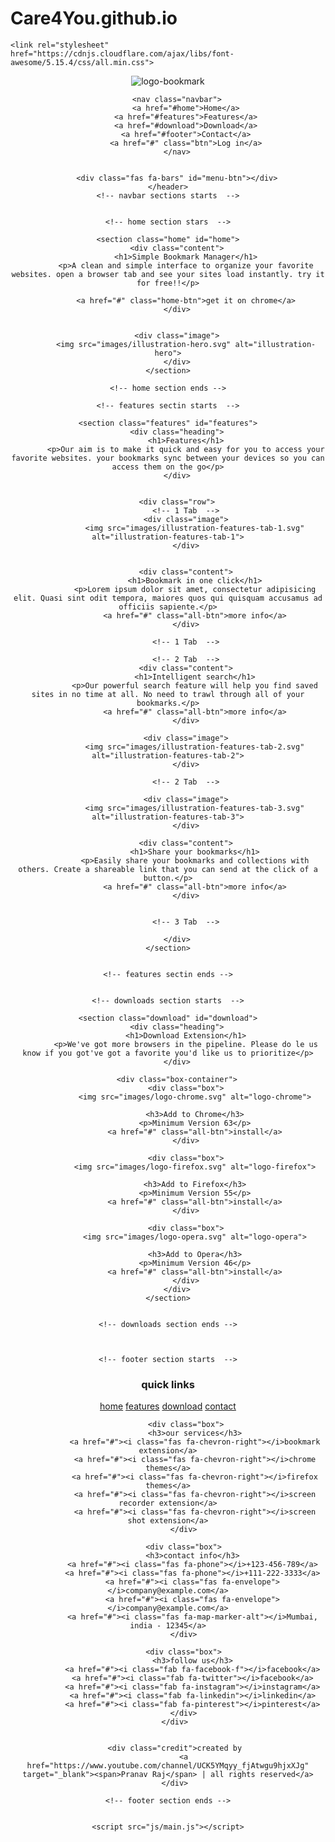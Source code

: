 # Care4You.github.io
<!DOCTYPE html>
<html lang="en">

<head>
    <meta charset="UTF-8">
    <meta http-equiv="X-UA-Compatible" content="IE=edge">
    <meta name="viewport" content="width=device-width, initial-scale=1.0">
    <title>Complete Responsive Landing Page Website Design</title>
    <link rel="stylesheet" href="css/style.css">

    <link rel="stylesheet" href="https://cdnjs.cloudflare.com/ajax/libs/font-awesome/5.15.4/css/all.min.css">
</head>

<body>
    <!-- navbar sections starts  -->
    <header class="header">
        <div class="logo">
            <img src="images/logo-bookmark.svg" alt="logo-bookmark">
        </div>

        <nav class="navbar">
            <a href="#home">Home</a>
            <a href="#features">Features</a>
            <a href="#download">Download</a>
            <a href="#footer">Contact</a>
            <a href="#" class="btn">Log in</a>
        </nav>


        <div class="fas fa-bars" id="menu-btn"></div>
    </header>
    <!-- navbar sections starts  -->

   
    <!-- home section stars  -->

    <section class="home" id="home">
        <div class="content">
            <h1>Simple Bookmark Manager</h1>
            <p>A clean and simple interface to organize your favorite websites. open a browser tab and see your sites load instantly. try it for free!!</p>

            <a href="#" class="home-btn">get it on chrome</a>
        </div>


        <div class="image">
            <img src="images/illustration-hero.svg" alt="illustration-hero">
        </div>
    </section>

    <!-- home section ends -->

    <!-- features sectin starts  -->

    <section class="features" id="features">
        <div class="heading">
            <h1>Features</h1>
            <p>Our aim is to make it quick and easy for you to access your favorite websites. your bookmarks sync between your devices so you can access them on the go</p>
        </div>


        <div class="row">
            <!-- 1 Tab  -->
            <div class="image">
                <img src="images/illustration-features-tab-1.svg" alt="illustration-features-tab-1">
            </div>


            <div class="content">
                <h1>Bookmark in one click</h1>
                <p>Lorem ipsum dolor sit amet, consectetur adipisicing elit. Quasi sint odit tempora, maiores quos qui quisquam accusamus ad officiis sapiente.</p>
                <a href="#" class="all-btn">more info</a>
            </div>

            <!-- 1 Tab  -->

            <!-- 2 Tab  -->
            <div class="content">
                <h1>Intelligent search</h1>
                <p>Our powerful search feature will help you find saved sites in no time at all. No need to trawl through all of your bookmarks.</p>
                <a href="#" class="all-btn">more info</a>
            </div>

            <div class="image">
                <img src="images/illustration-features-tab-2.svg" alt="illustration-features-tab-2">
            </div>

            <!-- 2 Tab  -->

            <div class="image">
                <img src="images/illustration-features-tab-3.svg" alt="illustration-features-tab-3">
            </div>

            <div class="content">
                <h1>Share your bookmarks</h1>
                <p>Easily share your bookmarks and collections with others. Create a shareable link that you can send at the click of a button.</p>
                <a href="#" class="all-btn">more info</a>
            </div>


            <!-- 3 Tab  -->

        </div>
    </section>


    <!-- features sectin ends -->


    <!-- downloads section starts  -->

    <section class="download" id="download">
        <div class="heading">
            <h1>Download Extension</h1>
            <p>We've got more browsers in the pipeline. Please do le us know if you got've got a favorite you'd like us to prioritize</p>
        </div>

        <div class="box-container">
            <div class="box">
                <img src="images/logo-chrome.svg" alt="logo-chrome">

                <h3>Add to Chrome</h3>
                <p>Minimum Version 63</p>
                <a href="#" class="all-btn">install</a>
            </div>

            <div class="box">
                <img src="images/logo-firefox.svg" alt="logo-firefox">

                <h3>Add to Firefox</h3>
                <p>Minimum Version 55</p>
                <a href="#" class="all-btn">install</a>
            </div>

            <div class="box">
                <img src="images/logo-opera.svg" alt="logo-opera">

                <h3>Add to Opera</h3>
                <p>Minimum Version 46</p>
                <a href="#" class="all-btn">install</a>
            </div>
        </div>
    </section>


    <!-- downloads section ends -->



    <!-- footer section starts  -->

   <section class="footer" id="footer">
       <div class="box-container">
           <div class="box">
               <h3>quick links</h3>
               <a href="#"><i class="fas fa-chevron-right"></i>home</a>
               <a href="#"><i class="fas fa-chevron-right"></i>features</a>
               <a href="#"><i class="fas fa-chevron-right"></i>download</a>
               <a href="#"><i class="fas fa-chevron-right"></i>contact</a>
            </div>
            
            
            <div class="box">
                <h3>our services</h3>
                <a href="#"><i class="fas fa-chevron-right"></i>bookmark extension</a>
                <a href="#"><i class="fas fa-chevron-right"></i>chrome themes</a>
                <a href="#"><i class="fas fa-chevron-right"></i>firefox themes</a>
                <a href="#"><i class="fas fa-chevron-right"></i>screen recorder extension</a>
                <a href="#"><i class="fas fa-chevron-right"></i>screen shot extension</a>
           </div>

           <div class="box">
               <h3>contact info</h3>
               <a href="#"><i class="fas fa-phone"></i>+123-456-789</a>
               <a href="#"><i class="fas fa-phone"></i>+111-222-3333</a>
               <a href="#"><i class="fas fa-envelope"></i>company@example.com</a>
               <a href="#"><i class="fas fa-envelope"></i>company@example.com</a>
               <a href="#"><i class="fas fa-map-marker-alt"></i>Mumbai, india - 12345</a>
           </div>

           <div class="box">
               <h3>follow us</h3>
               <a href="#"><i class="fab fa-facebook-f"></i>facebook</a>
               <a href="#"><i class="fab fa-twitter"></i>facebook</a>
               <a href="#"><i class="fab fa-instagram"></i>instagram</a>
               <a href="#"><i class="fab fa-linkedin"></i>linkedin</a>
               <a href="#"><i class="fab fa-pinterest"></i>pinterest</a>
           </div>
       </div>


       <div class="credit">created by
           <a href="https://www.youtube.com/channel/UCK5YMqyy_fjAtwgu9hjxXJg" target="_blank"><span>Pranav Raj</span> | all rights reserved</a>
       </div>
   </section>

    <!-- footer section ends -->


    <script src="js/main.js"></script>
</body>

</html>
